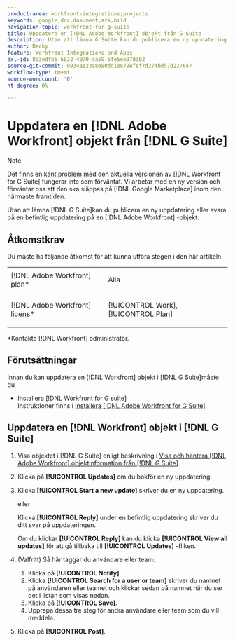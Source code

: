 ```yaml
---
product-area: workfront-integrations;projects
keywords: google,doc,dokument,ark,bild
navigation-topic: workfront-for-g-suite
title: Uppdatera en [!DNL Adobe Workfront] objekt från G Suite
description: Utan att lämna G Suite kan du publicera en ny uppdatering eller ett svar på en befintlig uppdatering på en [!DNL Adobe Workfront] -objekt.
author: Becky
feature: Workfront Integrations and Apps
exl-id: 8e3edfb6-6822-4970-aa59-5fe5ee97d3b2
source-git-commit: 0934ae23a8e80dd18872efef7d274bd57d227647
workflow-type: tm+mt
source-wordcount: '0'
ht-degree: 0%

---
```


# Uppdatera en [!DNL Adobe Workfront] objekt från [!DNL G Suite]

>[!NOTE]
>
>Det finns en [känt problem](https://experienceleague.adobe.com/docs/workfront-known-issues/issues/new-workfront-experience/wf-current/wf-integrations-error-when-opening-wf-for-gsuite.html?lang=en) med den aktuella versionen av [!DNL Workfront for G Suite] fungerar inte som förväntat. Vi arbetar med en ny version och förväntar oss att den ska släppas på [!DNL Google Marketplace] inom den närmaste framtiden.

Utan att lämna [!DNL G Suite]kan du publicera en ny uppdatering eller svara på en befintlig uppdatering på en [!DNL Adobe Workfront] -objekt.

## Åtkomstkrav

Du måste ha följande åtkomst för att kunna utföra stegen i den här artikeln:

<table style="table-layout:auto"> 
 <col> 
 <col> 
 <tbody> 
  <tr> 
   <td role="rowheader">[!DNL Adobe Workfront] plan*</td> 
   <td> <p>Alla</p> </td> 
  </tr> 
  <tr> 
   <td role="rowheader">[!DNL Adobe Workfront] licens*</td> 
   <td> <p>[!UICONTROL Work], [!UICONTROL Plan]</p> </td> 
  </tr>  </tbody> 
</table>

&#42;Kontakta [!DNL Workfront] administratör.

## Förutsättningar

Innan du kan uppdatera en [!DNL Workfront] objekt i [!DNL G Suite]måste du

* Installera [!DNL Workfront for G suite]\
   Instruktioner finns i [Installera [!DNL Adobe Workfront for G Suite]](../../workfront-integrations-and-apps/workfront-for-g-suite/install-workfront-for-gsuite.md).

## Uppdatera en [!DNL Workfront] objekt i [!DNL G Suite]

1. Visa objektet i [!DNL G Suite] enligt beskrivning i [Visa och hantera [!DNL Adobe Workfront] objektinformation från [!DNL G Suite]](../../workfront-integrations-and-apps/workfront-for-g-suite/view-manage-work-item-details-in-gsuite.md).

1. Klicka på **[!UICONTROL Updates]** om du bokför en ny uppdatering.
1. Klicka **[!UICONTROL Start a new update]** skriver du en ny uppdatering.

   eller

   Klicka **[!UICONTROL Reply]** under en befintlig uppdatering skriver du ditt svar på uppdateringen.

   Om du klickar **[!UICONTROL Reply]** kan du klicka **[!UICONTROL View all updates]** för att gå tillbaka till **[!UICONTROL Updates]** -fliken.

1. (Valfritt) Så här taggar du användare eller team:

   1. Klicka på **[!UICONTROL Notify]**.
   1. Klicka **[!UICONTROL Search for a user or team]** skriver du namnet på användaren eller teamet och klickar sedan på namnet när du ser det i listan som visas nedan.
   1. Klicka på **[!UICONTROL Save]**.
   1. Upprepa dessa tre steg för andra användare eller team som du vill meddela.

1. Klicka på **[!UICONTROL Post]**.

